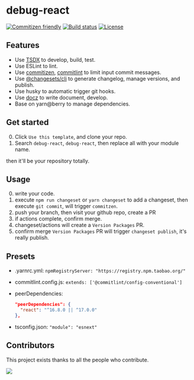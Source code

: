 # debug-react

[![Commitizen friendly](https://img.shields.io/badge/commitizen-friendly-brightgreen.svg)](http://commitizen.github.io/cz-cli/)
[![Build status](https://badgen.net/github/checks/debug-react)](https://github.com/debug-react/actions/)
[![License](https://badgen.net/github/license/debug-react)](https://github.com/debug-react/blob/master/LICENSE)

## Features

- Use [TSDX](https://github.com/formium/tsdx) to develop, build, test.
- Use ESLint to lint.
- Use [commitizen](https://github.com/commitizen/cz-cli), [commitlint](https://github.com/conventional-changelog/commitlint) to limit input commit messages.
- Use [@changesets/cli](https://github.com/atlassian/changesets) to generate changelog, manage versions, and publish.
- Use husky to automatic trigger git hooks.
- Use [docz](https://github.com/doczjs/docz) to write document, develop.
- Base on yarn@berry to manage dependencies.

## Get started

0. Click `Use this template`, and clone your repo.
1. Search `debug-react`, `debug-react`, then replace all with your module name.

then it'll be your repository totally.

## Usage

0. write your code.
1. execute `npm run changeset` or `yarn changeset` to add a changeset, then execute `git commit`, will trigger `commitzen`.
2. push your branch, then visit your github repo, create a PR
3. if actions complete, confirm merge.
4. changeset/actions will create a `Version Packages` PR.
5. confirm merge `Version Packages` PR will trigger `changeset publish`, it's really publish.

## Presets

- .yarnrc.yml: `npmRegistryServer: "https://registry.npm.taobao.org/"`
- commitlint.config.js: `extends: ['@commitlint/config-conventional']`
- peerDependencies:

  ```json
  "peerDependencies": {
    "react": "^16.8.0 || ^17.0.0"
  },
  ```

- tsconfig.json: `"module": "esnext"`

## Contributors

This project exists thanks to all the people who contribute.

<a href="https://github.com/debug-react/graphs/contributors"><img src="https://contrib.rocks/image?repo=debug-react" /></a>
